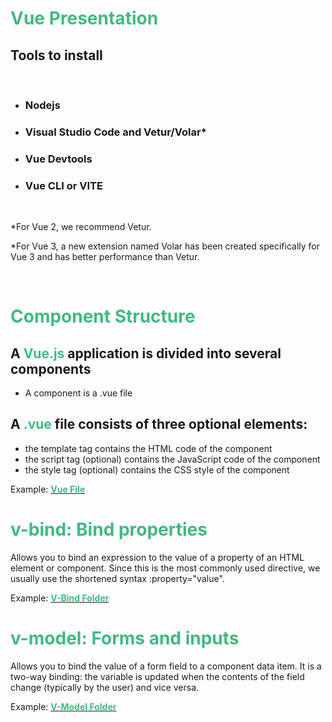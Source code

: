 <h1 style='color: #42b983'>Vue Presentation</h1>

## Tools to install

&nbsp;

- ### **Nodejs**

- ### **Visual Studio Code and Vetur/Volar\***
- ### **Vue Devtools**
- ### **Vue CLI or VITE**

&nbsp;

\*For Vue 2, we recommend Vetur.

\*For Vue 3, a new extension named Volar has been created specifically for Vue 3 and has better performance than Vetur.

&nbsp;

<h1 style='color: #42b983'>Component Structure</h1>

## A <span style='color: #42b983'>**Vue.js**</span> application is divided into several components

- A component is a .vue file

## A <span style='color: #42b983'>**.vue**</span> file consists of three optional elements:

- the template tag contains the HTML code of the component
- the script tag (optional) contains the JavaScript code of the component
- the style tag (optional) contains the CSS style of the component

Example: [<span style='color: #42b983'>**Vue File**</span> ](/src/components/single-file-component.vue)

<h1 style='color: #42b983'>v-bind: Bind properties</h1>

Allows you to bind an expression to the value of a property of an HTML element or component. Since this is the most commonly used directive, we usually use the shortened syntax :property="value".

Example: [<span style='color: #42b983'>**V-Bind Folder**</span> ](/src/components/directives/v-bind)

<h1 style='color: #42b983'>v-model: Forms and inputs</h1>

Allows you to bind the value of a form field to a component data item. It is a two-way binding: the variable is updated when the contents of the field change (typically by the user) and vice versa.

Example: [<span style='color: #42b983'>**V-Model Folder**</span> ](/src/components/directives/v-model)
